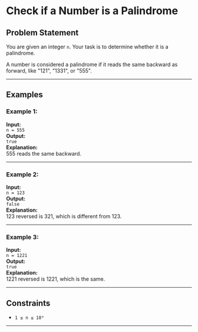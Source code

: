 # Check if a Number is a Palindrome

## Problem Statement

You are given an integer `n`. Your task is to determine whether it is a palindrome.

A number is considered a palindrome if it reads the same backward as forward, like "121", "1331", or "555".

---

## Examples

### Example 1:
**Input:**  
`n = 555`  
**Output:**  
`true`  
**Explanation:**  
555 reads the same backward.

---

### Example 2:
**Input:**  
`n = 123`  
**Output:**  
`false`  
**Explanation:**  
123 reversed is 321, which is different from 123.

---

### Example 3:
**Input:**  
`n = 1221`  
**Output:**  
`true`  
**Explanation:**  
1221 reversed is 1221, which is the same.

---

## Constraints

- `1 ≤ n ≤ 10⁹`

---

